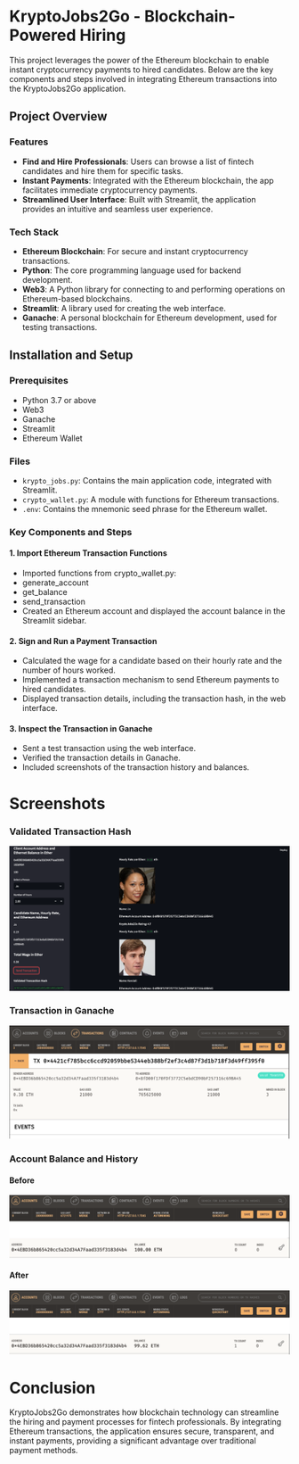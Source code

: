 # KryptoJobs2Go - Blockchain-Powered Hiring

 This project leverages the power of the Ethereum blockchain to enable instant cryptocurrency payments to hired candidates. Below are the key components and steps involved in integrating Ethereum transactions into the KryptoJobs2Go application.

## Project Overview

### Features

- **Find and Hire Professionals**: Users can browse a list of fintech candidates and hire them for specific tasks.
- **Instant Payments**: Integrated with the Ethereum blockchain, the app facilitates immediate cryptocurrency payments.
- **Streamlined User Interface**: Built with Streamlit, the application provides an intuitive and seamless user experience.

### Tech Stack

- **Ethereum Blockchain**: For secure and instant cryptocurrency transactions.
- **Python**: The core programming language used for backend development.
- **Web3**: A Python library for connecting to and performing operations on Ethereum-based blockchains.
- **Streamlit**: A library used for creating the web interface.
- **Ganache**: A personal blockchain for Ethereum development, used for testing transactions.

## Installation and Setup

### Prerequisites

- Python 3.7 or above
- Web3
- Ganache
- Streamlit
- Ethereum Wallet

### Files

- `krypto_jobs.py`: Contains the main application code, integrated with Streamlit.
- `crypto_wallet.py`: A module with functions for Ethereum transactions.
- `.env`: Contains the mnemonic seed phrase for the Ethereum wallet.

### Key Components and Steps

#### 1. Import Ethereum Transaction Functions
- Imported functions from crypto_wallet.py:
- generate_account
-  get_balance
- send_transaction
- Created an Ethereum account and displayed the account balance in the Streamlit sidebar.
#### 2. Sign and Run a Payment Transaction

- Calculated the wage for a candidate based on their hourly rate and the number of hours worked.
- Implemented a transaction mechanism to send Ethereum payments to hired candidates.
- Displayed transaction details, including the transaction hash, in the web interface.
#### 3. Inspect the Transaction in Ganache

- Sent a test transaction using the web interface.
- Verified the transaction details in Ganache.
- Included screenshots of the transaction history and balances.

# Screenshots

### Validated Transaction Hash

![alt text](image.png)

### Transaction in Ganache

![alt text](image-2.png)


### Account Balance and History

#### Before

![alt text](image-3.png)

#### After

![alt text](image-5.png)

# Conclusion
KryptoJobs2Go demonstrates how blockchain technology can streamline the hiring and payment processes for fintech professionals. By integrating Ethereum transactions, the application ensures secure, transparent, and instant payments, providing a significant advantage over traditional payment methods.

